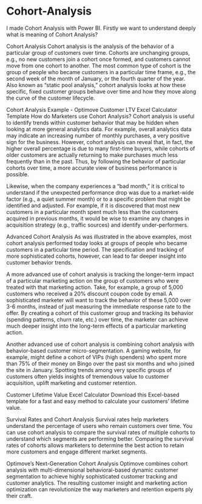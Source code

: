 # Cohort-Analysis
I made Cohort Analysis with Power BI. 
Firstly we want to understand deeply what is meaning of Cohort Analysis?

Cohort Analysis
Cohort analysis is the analysis of the behavior of a particular group of customers over time. Cohorts are unchanging groups, e.g., no new customers join a cohort once formed, and customers cannot move from one cohort to another. The most common type of cohort is the group of people who became customers in a particular time frame, e.g., the second week of the month of January, or the fourth quarter of the year. Also known as “static pool analysis,” cohort analysis looks at how these specific, fixed customer groups behave over time and how they move along the curve of the customer lifecycle.

Cohort Analysis Example - Optimove
Customer LTV Excel Calculator Template
How do Marketers use Cohort Analysis?
Cohort analysis is useful to identify trends within customer behavior that may be hidden when looking at more general analytics data. For example, overall analytics data may indicate an increasing number of monthly purchases, a very positive sign for the business. However, cohort analysis can reveal that, in fact, the higher overall percentage is due to many first-time buyers, while cohorts of older customers are actually returning to make purchases much less frequently than in the past. Thus, by following the behavior of particular cohorts over time, a more accurate view of business performance is possible.

Likewise, when the company experiences a “bad month,” it is critical to understand if the unexpected performance drop was due to a market-wide factor (e.g., a quiet summer month) or to a specific problem that might be identified and adjusted. For example, if it is discovered that most new customers in a particular month spent much less than the customers acquired in previous months, it would be wise to examine any changes in acquisition strategy (e.g., traffic sources) and identify under-performers.


Advanced Cohort Analysis
As was illustrated in the above examples, most cohort analysis performed today looks at groups of people who became customers in a particular time period. The specification and tracking of more sophisticated cohorts, however, can lead to far deeper insight into customer behavior trends.

A more advanced use of cohort analysis is tracking the longer-term impact of a particular marketing action on the group of customers who were treated with that marketing action. Take, for example, a group of 5,000 customers who received a 20% discount coupon code by email. A sophisticated marketer will want to track the behavior of these 5,000 over 3-6 months, instead of just measuring the immediate response rate to the offer. By creating a cohort of this customer group and tracking its behavior (spending patterns, churn rate, etc.) over time, the marketer can achieve much deeper insight into the long-term effects of a particular marketing action.

Another advanced use of cohort analysis is combining cohort analysis with behavior-based customer micro-segmentation. A gaming website, for example, might define a cohort of VIPs (high spenders) who spent more than 75% of their money on Bingo over the past six months and who joined the site in January. Spotting trends among very specific groups of customers often yields insights of tremendous value to customer acquisition, uplift marketing and customer retention.

Customer Lifetime Value Excel Calculator
Download this Excel-based template for a fast and easy method to calculate your customers’ lifetime value.

Survival Rates and Cohort Analysis
Survival rates help marketers understand the percentage of users who remain customers over time. You can use cohort analysis to compare the survival rates of multiple cohorts to understand which segments are performing better. Comparing the survival rates of cohorts allows marketers to determine the best action to retain more customers and engage different market segments.  

Optimove’s Next-Generation Cohort Analysis
Optimove combines cohort analysis with multi-dimensional behavioral-based dynamic customer segmentation to achieve highly sophisticated customer tracking and customer analytics. The resulting customer insight and marketing action optimization can revolutionize the way marketers and retention experts ply their craft.

